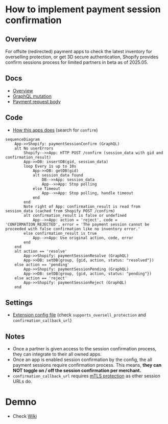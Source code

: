 # How to implement payment session confirmation


## Overview
For offsite (redirected) payment apps to check the latest inventory for overselling protection, or get 3D secure authentication, 
Shopify provides confirm sessions process for limited partners in beta as of 2025.05. 


## Docs
- [Overview](https://shopify.dev/docs/apps/build/payments/offsite/use-the-cli?framework=remix#explore-confirm-sessions-(closed-beta))
- [GraphQL mutation](https://shopify.dev/docs/api/payments-apps/unstable/mutations/paymentSessionConfirm)
- [Payment request body](https://shopify.dev/docs/apps/build/payments/request-reference#confirm-a-payment-3-d-secure-and-inventory-confirmation)


## Code
- [How this apps does](../app.js) (search for `confirm`)


```mermaid
sequenceDiagram
    App->>Shopify: paymentSessionConfirm (GraphQL)
    alt No userErrors
        Shopify-->>App: HTTP POST /confirm (session_data with gid and confirmation_result)
        App->>DB: insertDB(gid, session_data)
        loop Every 1s up to 10s
            App->>DB: getDB(gid)
            alt session_data found
                DB-->>App: session_data
                App-->>App: Stop polling
            else Timeout
                App-->>App: Stop polling, handle timeout
            end
        end
        Note right of App: confirmation_result is read from session_data (cached from Shopify POST /confirm)
        alt confirmation_result is false or undefined
            App-->>App: action = 'reject', code = 'CONFIRMATION_REJECTED', error = 'The payment session cannot be proceeded with false confirmation like no inventory error.'
        else confirmation_result is true
            App-->>App: Use original action, code, error
        end
    end
    alt action == 'resolve'
        App->>Shopify: paymentSessionResolve (GraphQL)
        App->>DB: setDB(group, {gid, action, status: "resolved"})
    else action == 'pending'
        App->>Shopify: paymentSessionPending (GraphQL)
        App->>DB: setDB(group, {gid, action, status: "pending"})
    else action == 'reject'
        App->>Shopify: paymentSessionReject (GraphQL)
    end
```


## Settings
- [Extension config file](../extensions/my-test-pay-ext/shopify.extension.toml) (check `supports_oversell_protection` and `confirmation_callback_url`)


## Notes
- Once a partner is given access to the session confirmation process, they can integrate to their all owned apps.
- Once an app is enabled session confirmation by the config, the all payment sessions require confirmation process. This means, **they can NOT toggle on / off the session confirmation per merchant.**
- `confirmation_callback_url` requires [mTLS protection](https://shopify.dev/docs/apps/build/payments/considerations#mtls-configuration) as other session URLs do.


# Demno
- Check [Wiki](../../../wiki)
